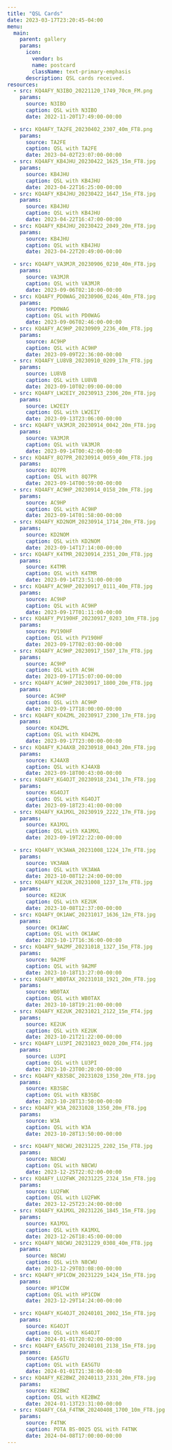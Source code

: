 ```yaml
---
title: "QSL Cards"
date: 2023-03-17T23:20:45-04:00
menu:
  main:
    parent: gallery
    params:
      icon:
        vendor: bs
        name: postcard
        className: text-primary-emphasis
      description: QSL cards received.
resources:
  - src: KQ4AFY_N3IBO_20221120_1749_70cm_FM.png
    params:
      source: N3IBO
      caption: QSL with N3IBO
      date: 2022-11-20T17:49:00-00:00

  - src: KQ4AFY_TA2FE_20230402_2307_40m_FT8.png
    params:
      source: TA2FE
      caption: QSL with TA2FE
      date: 2023-04-02T23:07:00-00:00
  - src: KQ4AFY_KB4JHU_20230422_1625_15m_FT8.jpg
    params:
      source: KB4JHU
      caption: QSL with KB4JHU
      date: 2023-04-22T16:25:00-00:00
  - src: KQ4AFY_KB4JHU_20230422_1647_15m_FT8.jpg
    params:
      source: KB4JHU
      caption: QSL with KB4JHU
      date: 2023-04-22T16:47:00-00:00
  - src: KQ4AFY_KB4JHU_20230422_2049_20m_FT8.jpg
    params:
      source: KB4JHU
      caption: QSL with KB4JHU
      date: 2023-04-22T20:49:00-00:00

  - src: KQ4AFY_VA3MJR_20230906_0210_40m_FT8.jpg
    params:
      source: VA3MJR
      caption: QSL with VA3MJR
      date: 2023-09-06T02:10:00-00:00
  - src: KQ4AFY_PD0WAG_20230906_0246_40m_FT8.jpg
    params:
      source: PD0WAG
      caption: QSL with PD0WAG
      date: 2023-09-06T02:46:00-00:00
  - src: KQ4AFY_AC9HP_20230909_2236_40m_FT8.jpg
    params:
      source: AC9HP
      caption: QSL with AC9HP
      date: 2023-09-09T22:36:00-00:00
  - src: KQ4AFY_LU8VB_20230910_0209_17m_FT8.jpg
    params:
      source: LU8VB
      caption: QSL with LU8VB
      date: 2023-09-10T02:09:00-00:00
  - src: KQ4AFY_LW2EIY_20230913_2306_20m_FT8.jpg
    params:
      source: LW2EIY
      caption: QSL with LW2EIY
      date: 2023-09-13T23:06:00-00:00
  - src: KQ4AFY_VA3MJR_20230914_0042_20m_FT8.jpg
    params:
      source: VA3MJR
      caption: QSL with VA3MJR
      date: 2023-09-14T00:42:00-00:00
  - src: KQ4AFY_8Q7PR_20230914_0059_40m_FT8.jpg
    params:
      source: 8Q7PR
      caption: QSL with 8Q7PR
      date: 2023-09-14T00:59:00-00:00
  - src: KQ4AFY_AC9HP_20230914_0158_20m_FT8.jpg
    params:
      source: AC9HP
      caption: QSL with AC9HP
      date: 2023-09-14T01:58:00-00:00
  - src: KQ4AFY_KD2NOM_20230914_1714_20m_FT8.jpg
    params:
      source: KD2NOM
      caption: QSL with KD2NOM
      date: 2023-09-14T17:14:00-00:00
  - src: KQ4AFY_K4TMR_20230914_2351_20m_FT8.jpg
    params:
      source: K4TMR
      caption: QSL with K4TMR
      date: 2023-09-14T23:51:00-00:00
  - src: KQ4AFY_AC9HP_20230917_0111_40m_FT8.jpg
    params:
      source: AC9HP
      caption: QSL with AC9HP
      date: 2023-09-17T01:11:00-00:00
  - src: KQ4AFY_PV190HF_20230917_0203_10m_FT8.jpg
    params:
      source: PV190HF
      caption: QSL with PV190HF
      date: 2023-09-17T02:03:00-00:00
  - src: KQ4AFY_AC9HP_20230917_1507_17m_FT8.jpg
    params:
      source: AC9HP
      caption: QSL with AC9H
      date: 2023-09-17T15:07:00-00:00
  - src: KQ4AFY_AC9HP_20230917_1800_20m_FT8.jpg
    params:
      source: AC9HP
      caption: QSL with AC9HP
      date: 2023-09-17T18:00:00-00:00
  - src: KQ4AFY_KO4ZML_20230917_2300_17m_FT8.jpg
    params:
      source: KO4ZML
      caption: QSL with KO4ZML
      date: 2023-09-17T23:00:00-00:00
  - src: KQ4AFY_KJ4AXB_20230918_0043_20m_FT8.jpg
    params:
      source: KJ4AXB
      caption: QSL with KJ4AXB
      date: 2023-09-18T00:43:00-00:00
  - src: KQ4AFY_KG4OJT_20230918_2341_17m_FT8.jpg
    params:
      source: KG4OJT
      caption: QSL with KG4OJT
      date: 2023-09-18T23:41:00-00:00
  - src: KQ4AFY_KA1MXL_20230919_2222_17m_FT8.jpg
    params:
      source: KA1MXL
      caption: QSL with KA1MXL
      date: 2023-09-19T22:22:00-00:00

  - src: KQ4AFY_VK3AWA_20231008_1224_17m_FT8.jpg
    params:
      source: VK3AWA
      caption: QSL with VK3AWA
      date: 2023-10-08T12:24:00-00:00
  - src: KQ4AFY_KE2UK_20231008_1237_17m_FT8.jpg
    params:
      source: KE2UK
      caption: QSL with KE2UK
      date: 2023-10-08T12:37:00-00:00
  - src: KQ4AFY_OK1AWC_20231017_1636_12m_FT8.jpg
    params:
      source: OK1AWC
      caption: QSL with OK1AWC
      date: 2023-10-17T16:36:00-00:00
  - src: KQ4AFY_9A2MF_20231018_1327_15m_FT8.jpg
    params:
      source: 9A2MF
      caption: QSL with 9A2MF
      date: 2023-10-18T13:27:00-00:00
  - src: KQ4AFY_WB0TAX_20231018_1921_20m_FT8.jpg
    params:
      source: WB0TAX
      caption: QSL with WB0TAX
      date: 2023-10-18T19:21:00-00:00
  - src: KQ4AFY_KE2UK_20231021_2122_15m_FT4.jpg
    params:
      source: KE2UK
      caption: QSL with KE2UK
      date: 2023-10-21T21:22:00-00:00
  - src: KQ4AFY_LU3PI_20231023_0020_20m_FT4.jpg
    params:
      source: LU3PI
      caption: QSL with LU3PI
      date: 2023-10-23T00:20:00-00:00
  - src: KQ4AFY_KB3SBC_20231028_1350_20m_FT8.jpg
    params:
      source: KB3SBC
      caption: QSL with KB3SBC
      date: 2023-10-28T13:50:00-00:00
  - src: KQ4AFY_W3A_20231028_1350_20m_FT8.jpg
    params:
      source: W3A
      caption: QSL with W3A
      date: 2023-10-28T13:50:00-00:00

  - src: KQ4AFY_N8CWU_20231225_2202_15m_FT8.jpg
    params:
      source: N8CWU
      caption: QSL with N8CWU
      date: 2023-12-25T22:02:00-00:00
  - src: KQ4AFY_LU2FWK_20231225_2324_15m_FT8.jpg
    params:
      source: LU2FWK
      caption: QSL with LU2FWK
      date: 2023-12-25T23:24:00-00:00
  - src: KQ4AFY_KA1MXL_20231226_1845_15m_FT8.jpg
    params:
      source: KA1MXL
      caption: QSL with KA1MXL
      date: 2023-12-26T18:45:00-00:00
  - src: KQ4AFY_N8CWU_20231229_0308_40m_FT8.jpg
    params:
      source: N8CWU
      caption: QSL with N8CWU
      date: 2023-12-29T03:08:00-00:00
  - src: KQ4AFY_HP1CDW_20231229_1424_15m_FT8.jpg
    params:
      source: HP1CDW
      caption: QSL with HP1CDW
      date: 2023-12-29T14:24:00-00:00

  - src: KQ4AFY_KG4OJT_20240101_2002_15m_FT8.jpg
    params:
      source: KG4OJT
      caption: QSL with KG4OJT
      date: 2024-01-01T20:02:00-00:00
  - src: KQ4AFY_EA5GTU_20240101_2138_15m_FT8.jpg
    params:
      source: EA5GTU
      caption: QSL with EA5GTU
      date: 2024-01-01T21:38:00-00:00
  - src: KQ4AFY_KE2BWZ_20240113_2331_20m_FT8.jpg
    params:
      source: KE2BWZ
      caption: QSL with KE2BWZ
      date: 2024-01-13T23:31:00-00:00
  - src: KQ4AFY_C6A_F4TNK_20240408_1700_10m_FT8.jpg
    params:
      source: F4TNK
      caption: POTA BS-0025 QSL with F4TNK
      date: 2024-04-08T17:00:00-00:00
---
```

